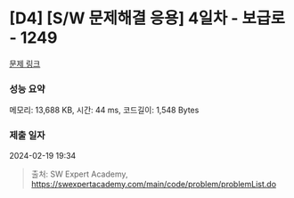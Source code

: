 # [D4] [S/W 문제해결 응용] 4일차 - 보급로 - 1249 

[문제 링크](https://swexpertacademy.com/main/code/problem/problemDetail.do?contestProbId=AV15QRX6APsCFAYD) 

### 성능 요약

메모리: 13,688 KB, 시간: 44 ms, 코드길이: 1,548 Bytes

### 제출 일자

2024-02-19 19:34



> 출처: SW Expert Academy, https://swexpertacademy.com/main/code/problem/problemList.do